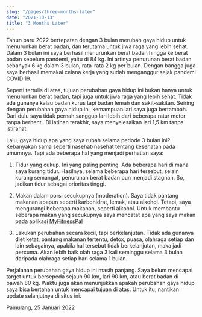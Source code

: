```yaml
---
slug: "/pages/three-months-later"
date: "2021-10-13"
title: "3 Months Later"
---
```


Tahun baru 2022 bertepatan dengan 3 bulan merubah gaya hidup untuk menurunkan berat badan, dan terutama untuk jiwa raga yang lebih sehat. Dalam 3 bulan ini saya berhasil menurunkan berat badan hingga ke berat badan sebelum pandemi, yaitu di 84 kg. Ini artinya penurunan berat badan sebanyak 6 kg dalam 3 bulan, rata-rata 2 kg per bulan. Dengan bangga juga saya berhasil memakai celana kerja yang sudah menganggur sejak pandemi COVID 19.

Seperti tertulis di atas, tujuan perubahan gaya hidup ini bukan hanya untuk menurunkan berat badan, tapi juga untuk jiwa raga yang lebih sehat. Tidak ada gunanya kalau badan kurus tapi badan lemah dan sakit-sakitan. Seiring dengan perubahan gaya hidup ini, kemampuan lari saya juga bertambah. Dari dulu saya tidak pernah sanggup lari lebih dari beberapa ratur meter tanpa berhenti. Di latihan terakhir, saya menyelesaikan lari 1,5 km tanpa istirahat.

Lalu, gaya hidup apa yang saya rubah selama periode 3 bulan ini? Kebanyakan sama seperti nasehat-nasehat tentang kesehatan pada umumnya. Tapi ada beberapa hal yang menjadi perhatian saya:

1. Tidur yang cukup. Ini yang paling penting. Ada beberapa hari di mana saya kurang tidur. Hasilnya, selama beberapa hari tersebut, selain kurang semangat, penurunan berat badan pun menjadi stagnan. So, jadikan tidur sebagai prioritas tinggi.

2. Makan dalam porsi secukupnya (moderation). Saya tidak pantang makanan apapun seperti karbohidrat, lemak, atau alkohol. Tetapi, saya mengurangi beberapa makanan, seperti alkohol.  Untuk membantu seberapa makan yang secukupnya saya mencatat apa yang saya makan pada aplikasi [MyFitnessPal](https://www.myfitnesspal.com/)

3. Lakukan perubahan secara kecil, tapi berkelanjutan. Tidak ada gunanya diet ketat, pantang makanan tertentu, detox, puasa, olahraga setiap dan lain sebagainya, apabila hal tersebut tidak berkelanjutan, maka jadi percuma. Akan lebih baik olah raga 3 kali seminggu selama 3 bulan daripada olahraga setiap hari selama 1 bulan.

Perjalanan perubahan gaya hidup ini masih panjang. Saya belum mencapai target untuk bersepeda sejauh 90 km, lari 90 km, atau berat badan di bawah 80 kg. Waktu juga akan menunjukkan apakah perubahan gaya hidup saya bisa bertahan untuk mencapai tujuan di atas. Untuk itu, nantikan update selanjutnya di situs ini.

Pamulang, 25 Januari 2022